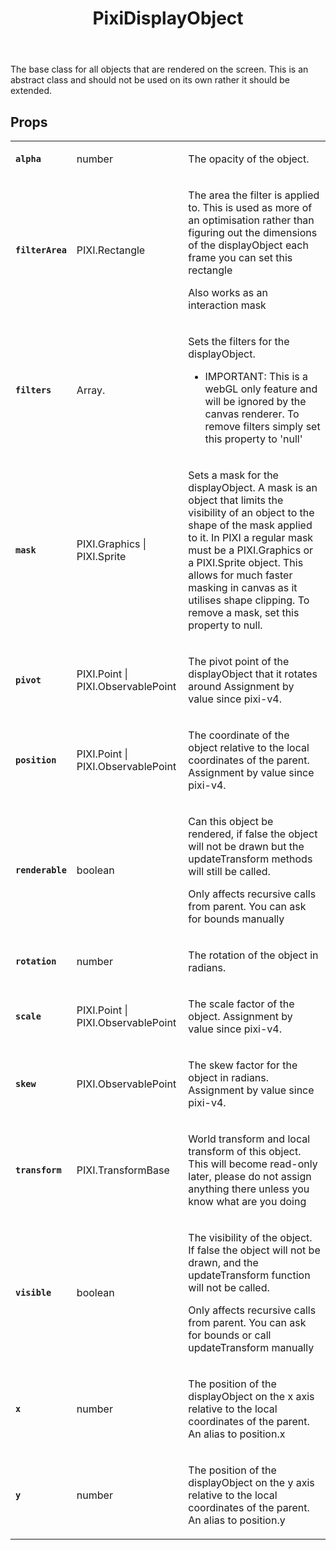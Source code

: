 <header>
<h1>PixiDisplayObject
</h1>

</header>


<div class='pixi-description'>
<p>The base class for all objects that are rendered on the screen.
This is an abstract class and should not be used on its own rather it should be extended.</p>
</div>


## Props

<table class="prop-list"><tr>
<td><strong><code>alpha</code></strong></td>
<td>
number
</td>
<td>
<div class='pixi-description'>
<p>The opacity of the object.</p>
</div>
</td>
</tr>


<tr>
<td><strong><code>filterArea</code></strong></td>
<td>
PIXI.Rectangle
</td>
<td>
<div class='pixi-description'>
<p>The area the filter is applied to. This is used as more of an optimisation
rather than figuring out the dimensions of the displayObject each frame you can set this rectangle</p>
<p>Also works as an interaction mask</p>
</div>
</td>
</tr>


<tr>
<td><strong><code>filters</code></strong></td>
<td>
Array.<PIXI.Filter>
</td>
<td>
<div class='pixi-description'>
<p>Sets the filters for the displayObject.</p>
<ul>
<li>IMPORTANT: This is a webGL only feature and will be ignored by the canvas renderer.
To remove filters simply set this property to 'null'</li>
</ul>
</div>
</td>
</tr>


<tr>
<td><strong><code>mask</code></strong></td>
<td>
PIXI.Graphics | PIXI.Sprite
</td>
<td>
<div class='pixi-description'>
<p>Sets a mask for the displayObject. A mask is an object that limits the visibility of an
object to the shape of the mask applied to it. In PIXI a regular mask must be a
PIXI.Graphics or a PIXI.Sprite object. This allows for much faster masking in canvas as it
utilises shape clipping. To remove a mask, set this property to null.</p>
</div>
</td>
</tr>


<tr>
<td><strong><code>pivot</code></strong></td>
<td>
PIXI.Point | PIXI.ObservablePoint
</td>
<td>
<div class='pixi-description'>
<p>The pivot point of the displayObject that it rotates around
Assignment by value since pixi-v4.</p>
</div>
</td>
</tr>


<tr>
<td><strong><code>position</code></strong></td>
<td>
PIXI.Point | PIXI.ObservablePoint
</td>
<td>
<div class='pixi-description'>
<p>The coordinate of the object relative to the local coordinates of the parent.
Assignment by value since pixi-v4.</p>
</div>
</td>
</tr>


<tr>
<td><strong><code>renderable</code></strong></td>
<td>
boolean
</td>
<td>
<div class='pixi-description'>
<p>Can this object be rendered, if false the object will not be drawn but the updateTransform
methods will still be called.</p>
<p>Only affects recursive calls from parent. You can ask for bounds manually</p>
</div>
</td>
</tr>


<tr>
<td><strong><code>rotation</code></strong></td>
<td>
number
</td>
<td>
<div class='pixi-description'>
<p>The rotation of the object in radians.</p>
</div>
</td>
</tr>


<tr>
<td><strong><code>scale</code></strong></td>
<td>
PIXI.Point | PIXI.ObservablePoint
</td>
<td>
<div class='pixi-description'>
<p>The scale factor of the object.
Assignment by value since pixi-v4.</p>
</div>
</td>
</tr>


<tr>
<td><strong><code>skew</code></strong></td>
<td>
PIXI.ObservablePoint
</td>
<td>
<div class='pixi-description'>
<p>The skew factor for the object in radians.
Assignment by value since pixi-v4.</p>
</div>
</td>
</tr>


<tr>
<td><strong><code>transform</code></strong></td>
<td>
PIXI.TransformBase
</td>
<td>
<div class='pixi-description'>
<p>World transform and local transform of this object.
This will become read-only later, please do not assign anything there unless you know what are you doing</p>
</div>
</td>
</tr>


<tr>
<td><strong><code>visible</code></strong></td>
<td>
boolean
</td>
<td>
<div class='pixi-description'>
<p>The visibility of the object. If false the object will not be drawn, and
the updateTransform function will not be called.</p>
<p>Only affects recursive calls from parent. You can ask for bounds or call updateTransform manually</p>
</div>
</td>
</tr>


<tr>
<td><strong><code>x</code></strong></td>
<td>
number
</td>
<td>
<div class='pixi-description'>
<p>The position of the displayObject on the x axis relative to the local coordinates of the parent.
An alias to position.x</p>
</div>
</td>
</tr>


<tr>
<td><strong><code>y</code></strong></td>
<td>
number
</td>
<td>
<div class='pixi-description'>
<p>The position of the displayObject on the y axis relative to the local coordinates of the parent.
An alias to position.y</p>
</div>
</td>
</tr>
</table>
